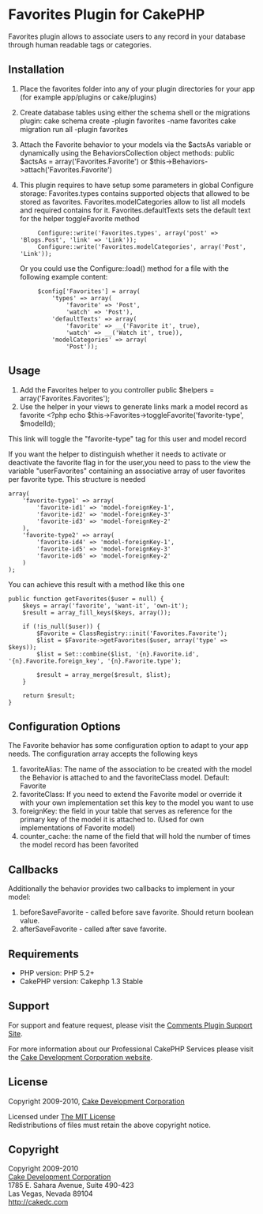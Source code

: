 # Favorites Plugin for CakePHP #

Favorites plugin allows to associate users to any record in your database through human readable tags or categories.

## Installation ##

1. Place the favorites folder into any of your plugin directories for your app (for example app/plugins or cake/plugins)
3. Create database tables using either the schema shell or the migrations plugin:
		cake schema create -plugin favorites -name favorites
		cake migration run all -plugin favorites
4. Attach the Favorite behavior to your models via the $actsAs variable or dynamically using the BehaviorsCollection object methods:
		public $actsAs = array('Favorites.Favorite')
	or
		$this->Behaviors->attach('Favorites.Favorite')
5. This plugin requires to have setup some parameters in global Configure storage:
	Favorites.types contains supported objects that allowed to be stored as favorites.
	Favorites.modelCategories allow to list all models and required contains for it.
	Favorites.defaultTexts sets the default text for the helper toggleFavorite method

			Configure::write('Favorites.types', array('post' => 'Blogs.Post', 'link' => 'Link'));
			Configure::write('Favorites.modelCategories', array('Post', 'Link'));

	Or you could use the Configure::load() method for a file with the following example content:

			$config['Favorites'] = array(
				'types' => array(
					'favorite' => 'Post',
					'watch' => 'Post'),
				'defaultTexts' => array(
					'favorite' => __('Favorite it', true),
					'watch' => __('Watch it', true)),
				'modelCategories' => array(
					'Post'));

## Usage ##

1. Add the Favorites helper to you controller
		public $helpers = array('Favorites.Favorites');
2. Use the helper in your views to generate links mark a model record as favorite
		<?php echo $this->Favorites->toggleFavorite('favorite-type', $modelId); 

This link will toggle the "favorite-type" tag for this user and model record

If you want the helper to distinguish whether it needs to activate or deactivate the favorite flag in for the user,you need to pass to the view the variable "userFavorites" containing an associative array of user favorites per favorite type. This structure is needed

	array(
		'favorite-type1' => array(
			'favorite-id1' => 'model-foreignKey-1',
			'favorite-id2' => 'model-foreignKey-3'
			'favorite-id3' => 'model-foreignKey-2'
		),
		'favorite-type2' => array(
			'favorite-id4' => 'model-foreignKey-1',
			'favorite-id5' => 'model-foreignKey-3'
			'favorite-id6' => 'model-foreignKey-2'
		)
	);

You can achieve this result with a method like this one

	public function getFavorites($user = null) {
		$keys = array('favorite', 'want-it', 'own-it');
		$result = array_fill_keys($keys, array());

		if (!is_null($user)) {
			$Favorite = ClassRegistry::init('Favorites.Favorite');
			$list = $Favorite->getFavorites($user, array('type' => $keys));
			$list = Set::combine($list, '{n}.Favorite.id', '{n}.Favorite.foreign_key', '{n}.Favorite.type');

			$result = array_merge($result, $list);
		}

		return $result;
	}


## Configuration Options ##
The Favorite behavior has some configuration option to adapt to your app needs. The configuration array accepts the following keys

1. favoriteAlias: The name of the association to be created with the model the Behavior is attached to and the favoriteClass model. Default: Favorite
2. favoriteClass: If you need to extend the Favorite model or override it with your own implementation set this key to the model you want to use
3. foreignKey: the field in your table that serves as reference for the primary key of the model it is attached to. (Used for own implementations of Favorite model)
4. counter_cache: the name of the field that will hold the number of times the model record has been favorited

## Callbacks ##

Additionally the behavior provides two callbacks to implement in your model:

1. beforeSaveFavorite - called before save favorite. Should return boolean value.
2. afterSaveFavorite - called after save favorite.

## Requirements ##

* PHP version: PHP 5.2+
* CakePHP version: Cakephp 1.3 Stable

## Support ##

For support and feature request, please visit the [Comments Plugin Support Site](http://cakedc.lighthouseapp.com/projects/59901-favourites-plugin/).

For more information about our Professional CakePHP Services please visit the [Cake Development Corporation website](http://cakedc.com).

## License ##

Copyright 2009-2010, [Cake Development Corporation](http://cakedc.com)

Licensed under [The MIT License](http://www.opensource.org/licenses/mit-license.php)<br/>
Redistributions of files must retain the above copyright notice.

## Copyright ###

Copyright 2009-2010<br/>
[Cake Development Corporation](http://cakedc.com)<br/>
1785 E. Sahara Avenue, Suite 490-423<br/>
Las Vegas, Nevada 89104<br/>
http://cakedc.com<br/>